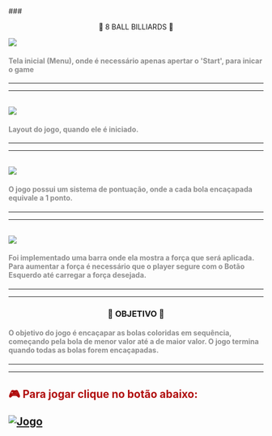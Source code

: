 <div> ###  <p style="text-align: center;">🎱 8 BALL BILLIARDS 🎱</p>

 <img src="https://github.com/rhrozzy/Billiard-finish/assets/93496560/430e41ef-0a4a-4fe6-9920-fa7a72debf7a">

 #### <p style="color: rgb(141, 141, 141);">Tela inicial (Menu), onde é necessário apenas apertar o 'Start', para inicar o game</p>
 ---
 ---
<br/>
 <img src="https://github.com/rhrozzy/Billiard-finish/assets/93496560/15292d3f-fa93-45f0-aa3a-a0644d94885c">

 #### <p style="color: rgb(141, 141, 141);">Layout do jogo, quando ele é iniciado.</p> 

 ---
 ---
 </br>

 <img src="https://github.com/rhrozzy/Billiard-finish/assets/93496560/7f63fe3a-8ad5-454f-8237-451afc94f3be">

#### <p style="color: rgb(141, 141, 141);">O jogo possui um sistema de pontuação, onde a cada bola encaçapada equivale a 1 ponto.</p>

---
---
</br>
<img src="https://github.com/rhrozzy/Billiard-finish/assets/93496560/8317fd20-848a-4d71-aa85-542d54f31b08">

#### <p style="color: rgb(141, 141, 141);">Foi implementado uma barra onde ela mostra a força que será aplicada. Para aumentar a força é necessário que o player segure com o Botão Esquerdo até carregar a força desejada.</p>

---
---

### <p style="text-align: center;">📑 OBJETIVO 📑</p>

#### <p style="color: rgb(141, 141, 141);">O objetivo do jogo é encaçapar as bolas coloridas em sequência, começando pela bola de menor valor até a de maior valor. O jogo termina quando todas as bolas forem encaçapadas.</p> 
---
---
<h2> <p style="color:rgba(174, 6, 6, 0.974);"> 🎮 Para jogar clique no botão abaixo: </p>

[![Jogo](https://img.shields.io/website?label=Sinuca-by-rhuan&style=for-the-badge&url=https://rhrozzy.github.io/Billiard-finish/)](https://rhrozzy.github.io/Billiard-finish/) </div>
